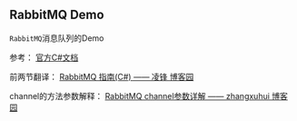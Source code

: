 ## RabbitMQ Demo
`RabbitMQ`消息队列的Demo

参考：
[官方C#文档](https://www.rabbitmq.com/tutorials/tutorial-one-dotnet.html)

前两节翻译：
[RabbitMQ 指南(C#) —— 凌锋 博客园](http://www.cnblogs.com/lpush/p/5471103.html)

channel的方法参数解释：
[RabbitMQ channel参数详解 —— zhangxuhui 博客园](https://www.cnblogs.com/piaolingzxh/p/5448927.html)


